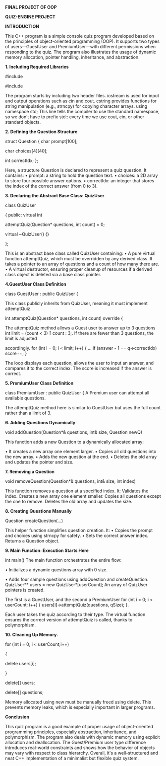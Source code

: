 **FINAL PROJECT OF OOP**

**QUIZ-ENGINE PROJECT**

**INTRODUCTION**

This C++ program is a simple console quiz program developed based on the principles of object-oriented programming (OOP). It supports two types of users—GuestUser and PremiumUser—with different permissions when responding to the quiz. The program also illustrates the usage of dynamic memory allocation, pointer handling, inheritance, and abstraction.

**1. Including Required Libraries**

#include

#include

The program starts by including two header files. iostream is used for input and output operations such as cin and cout. cstring provides functions for string manipulation (e.g., strncpy) for copying character arrays. using namespace std; This line tells the compiler to use the standard namespace, so we don’t have to prefix std:: every time we use cout, cin, or other standard objects.

**2. Defining the Question Structure**

struct Question { char prompt[100];

char choices[4][40]; 

int correctIdx; }; 

Here, a structure Question is declared to represent a quiz question. It contains: • prompt: a string to hold the question text. • choices: a 2D array to store four possible answer options. • correctIdx: an integer that stores the index of the correct answer (from 0 to 3).

**3. Declaring the Abstract Base Class: QuizUser**

class QuizUser

{ public: virtual int 

attemptQuiz(Question* questions, int count) = 0;

virtual ~QuizUser() {}

}; 

This is an abstract base class called QuizUser containing: • A pure virtual function attemptQuiz, which must be overridden by any derived class. It takes a pointer to an array of questions and a count of how many there are. • A virtual destructor, ensuring proper cleanup of resources if a derived class object is deleted via a base class pointer.

**4.GuestUser Class Definition**

class GuestUser : public QuizUser {

This class publicly inherits from QuizUser, meaning it must implement attemptQuiz

int attemptQuiz(Question* questions, int count) override {

The attemptQuiz method allows a Guest user to answer up to 3 questions int limit = (count < 3) ? count : 3;. If there are fewer than 3 questions, the limit is adjusted 

accordingly. for (int i = 0; i < limit; i++) { ... if (answer - 1 == q->correctIdx) score++; } 

The loop displays each question, allows the user to input an answer, and compares it to the correct index. The score is increased if the answer is correct.

**5. PremiumUser Class Definition**

class PremiumUser : public QuizUser { A Premium user can attempt all available questions.

The attemptQuiz method here is similar to GuestUser but uses the full count rather than a limit of 3.

**6. Adding Questions Dynamically**

void addQuestion(Question*& questions, int& size, Question newQ) 

This function adds a new Question to a dynamically allocated array: 

• It creates a new array one element larger. 
• Copies all old questions into the new array. 
• Adds the new question at the end. • Deletes the old array and updates the pointer and size.

**7. Removing a Question**

void removeQuestion(Question*& questions, int& size, int index) 

This function removes a question at a specified index. It: Validates the index. Creates a new array one element smaller. Copies all questions except the one to remove. Deletes the old array and updates the size.

**8. Creating Questions Manually**

Question createQuestion(...) 

This helper function simplifies question creation. It: 
• Copies the prompt and choices using strncpy for safety. • Sets the correct answer index. Returns a Question object.

**9. Main Function: Execution Starts Here**

int main() The main function orchestrates the entire flow: 

• Initializes a dynamic questions array with 0 size. 

• Adds four sample questions using addQuestion and createQuestion. QuizUser** users = new QuizUser*[userCount]; An array of QuizUser pointers is created.

The first is a GuestUser, and the second a PremiumUser for (int i = 0; i < userCount; i++) { users[i]->attemptQuiz(questions, qSize); }. 

Each user takes the quiz according to their type. The virtual function ensures the correct version of attemptQuiz is called, thanks to polymorphism.

**10. Cleaning Up Memory.**

for (int i = 0; i < userCount;i++) 

{ 

delete users[i];

} 

delete[] users; 

delete[] questions;

Memory allocated using new must be manually freed using delete. This prevents memory leaks, which is especially important in larger programs.

**Conclusion**

This quiz program is a good example of proper usage of object-oriented programming principles, especially abstraction, inheritance, and polymorphism. The program also deals with dynamic memory using explicit allocation and deallocation. The Guest/Premium user type difference introduces real-world constraints and shows how the behavior of objects may vary with respect to class hierarchy. Overall, it's a well-structured and neat C++ implementation of a minimalist but flexible quiz system.
